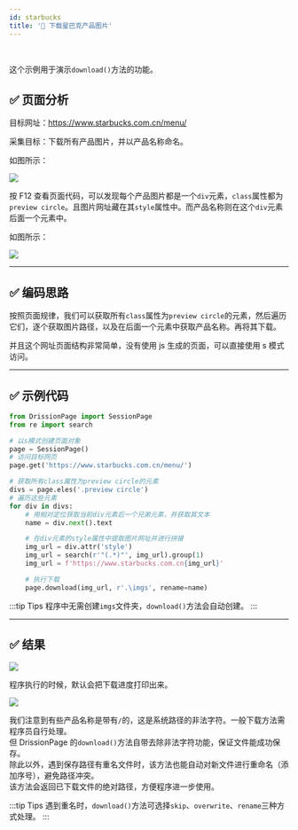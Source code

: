 ```yaml
---
id: starbucks
title: '🥪 下载星巴克产品图片'
---
```


<div class="wwads-cn wwads-horizontal" data-id="317"></div><br/>

这个示例用于演示`download()`方法的功能。

## ✅️️ 页面分析

目标网址：https://www.starbucks.com.cn/menu/

采集目标：下载所有产品图片，并以产品名称命名。

如图所示：

![](/img/sb1.jpg)

按 F12 查看页面代码，可以发现每个产品图片都是一个`div`元素，`class`属性都为`preview circle`。且图片网址藏在其`style`属性中。而产品名称则在这个`div`元素后面一个元素中。

如图所示：

![](/img/sb2.jpg)

---

## ✅️️ 编码思路

按照页面规律，我们可以获取所有`class`属性为`preview circle`的元素，然后遍历它们，逐个获取图片路径，以及在后面一个元素中获取产品名称。再将其下载。

并且这个网址页面结构非常简单，没有使用 js 生成的页面，可以直接使用 s 模式访问。

---

## ✅️️ 示例代码

```python
from DrissionPage import SessionPage
from re import search

# 以s模式创建页面对象
page = SessionPage()
# 访问目标网页
page.get('https://www.starbucks.com.cn/menu/')

# 获取所有class属性为preview circle的元素
divs = page.eles('.preview circle')
# 遍历这些元素
for div in divs:
    # 用相对定位获取当前div元素后一个兄弟元素，并获取其文本
    name = div.next().text

    # 在div元素的style属性中提取图片网址并进行拼接
    img_url = div.attr('style')
    img_url = search(r'"(.*)"', img_url).group(1)
    img_url = f'https://www.starbucks.com.cn{img_url}'

    # 执行下载
    page.download(img_url, r'.\imgs', rename=name)
```

:::tip Tips
    程序中无需创建`imgs`文件夹，`download()`方法会自动创建。
:::

---

## ✅️️ 结果

![](/img/sb3.jpg)

程序执行的时候，默认会把下载进度打印出来。

![](/img/sb4.jpg)

我们注意到有些产品名称是带有`/`的，这是系统路径的非法字符。一般下载方法需程序员自行处理。  
但 DrissionPage 的`download()`方法自带去除非法字符功能，保证文件能成功保存。  
除此以外，遇到保存路径有重名文件时，该方法也能自动对新文件进行重命名（添加序号），避免路径冲突。  
该方法会返回已下载文件的绝对路径，方便程序进一步使用。

:::tip Tips
    遇到重名时，`download()`方法可选择`skip`、`overwrite`、`rename`三种方式处理。
:::
